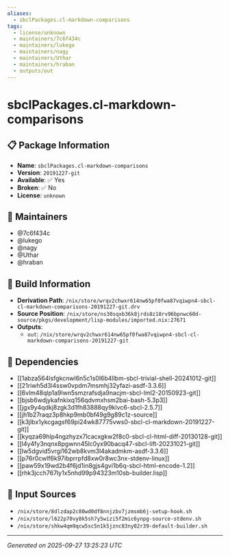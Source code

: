 ```yaml
---
aliases:
  - sbclPackages.cl-markdown-comparisons
tags:
  - license/unknown
  - maintainers/7c6f434c
  - maintainers/lukego
  - maintainers/nagy
  - maintainers/Uthar
  - maintainers/hraban
  - outputs/out
---
```


# sbclPackages.cl-markdown-comparisons

## 📋 Package Information

- **Name**: `sbclPackages.cl-markdown-comparisons`
- **Version**: `20191227-git`
- **Available**: ✅ Yes
- **Broken**: ✅ No
- **License**: `unknown`
## 👥 Maintainers

- @7c6f434c
- @lukego
- @nagy
- @Uthar
- @hraban


## 🔧 Build Information

- **Derivation Path**: `/nix/store/wrqv2chwxr614nw65pf0fwa87vqiwpn4-sbcl-cl-markdown-comparisons-20191227-git.drv`
- **Source Position**: `/nix/store/ns30sqxb36k8jrds8z18rv96bpnwc60d-source/pkgs/development/lisp-modules/imported.nix:27671`
- **Outputs**:
  - `out`:  `/nix/store/wrqv2chwxr614nw65pf0fwa87vqiwpn4-sbcl-cl-markdown-comparisons-20191227-git`

## 🔗 Dependencies

- [[1abza564lsfgkcnwl6n5c1s0l6b4llbm-sbcl-trivial-shell-20241012-git]]
- [[21riwh5d3l4ssw0vpdm7msmhj32yfazi-asdf-3.3.6]]
- [[6vlm48qlp1a9lwn5smzrafsdja9nacjm-sbcl-lml2-20150923-git]]
- [[bjsb6wdjykafnkixq156qdvmxhsm2bai-bash-5.3p3]]
- [[jgx9y4qdkj8zgk3d1fh83888qy9klvc6-sbcl-2.5.7]]
- [[jh1b27raqz3p8hkp9mb0bf49g9g89c1z-source]]
- [[k3jlbx1ykcgagsf69pi24wk87775vws0-sbcl-cl-markdown-20191227-git]]
- [[kyqza69hlp4ngzhyzx7lcacxgkw2f8c0-sbcl-cl-html-diff-20130128-git]]
- [[l4y4fy3nqnx8pgwnn45lc0yx90bacq47-sbcl-lift-20231021-git]]
- [[lw5dgvid5vrgi162wb8kvm3l4akadmkm-asdf-3.3.6]]
- [[p76r0cwlf6k97ibprrpfd8xw0r8wc3nx-stdenv-linux]]
- [[paw59x19wd2b4f6jd1in8gjs4gvi1b6q-sbcl-html-encode-1.2]]
- [[rhk3jcch767ly1x5nhd99p94323m10sb-builder.lisp]]

## 📁 Input Sources

- `/nix/store/8dlzdap2c80wd0df8nnjzbv7jzmsmb6j-setup-hook.sh`
- `/nix/store/l622p70vy8k5sh7y5wizi5f2mic6ynpg-source-stdenv.sh`
- `/nix/store/shkw4qm9qcw5sc5n1k5jznc83ny02r39-default-builder.sh`

---
*Generated on 2025-09-27 13:25:23 UTC*
